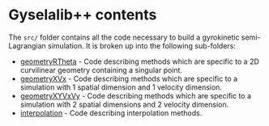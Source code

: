 # Gyselalib++ contents

The `src/` folder contains all the code necessary to build a gyrokinetic semi-Lagrangian simulation. It is broken up into the following sub-folders:

<!-- - [advection](./advection/README.md) - Code describing semi-Lagrangian advection routines. -->
- [geometryRTheta](./geometryRTheta/README.md) - Code describing methods which are specific to a 2D curvilinear geometry containing a singular point.
- [geometryXVx](./geometryXVx/README.md) - Code describing methods which are specific to a simulation with 1 spatial dimension and 1 velocity dimension.
- [geometryXYVxVy](./geometryXYVxVy/README.md) - Code describing methods which are specific to a simulation with 2 spatial dimensions and 2 velocity dimension.
- [interpolation](./interpolation/README.md) - Code describing interpolation methods.
<!-- - [paraconfpp](./paraconfpp/README.md) - Paraconf utility functions. -->
<!-- - [quadrature](./quadrature/README.md) - Code describing different quadrature methods. -->
<!-- - [speciesinfo](./speciesinfo/README.md) - Code used to describe the different species. -->
